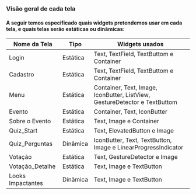 ### Visão geral de cada tela

#### A seguir temos especificado quais widgets pretendemos usar em cada tela, e quais telas serão estáticas ou dinâmicas:
| Nome da Tela | Tipo | Widgets usados |
| -------- | -------- | -------- |
| Login | Estática | Text, TextField, TextButtom e Container |
| Cadastro | Estática | Text, TextField, TextButtom e Container |
| Menu | Estática | Container, Text, Image, IconButter, ListView, GestureDetector e TextButtom |
| Evento | Estática | Container, Text, IconButter |
| Sobre o Evento | Estática | Text, Image e Container|
| Quiz_Start | Estática | Text, ElevatedButton e Image |
| Quiz_Perguntas | Dinâmica | IconButter, Text, TextButton, Image e LinearProgressIndicator|
| Votação | Estática | Text, GestureDetector e Image |
| Votação_Detalhe | Estática | Text, Image e TextButton |
| Looks Impactantes | Dinâmica | Text, Image e TextButton |